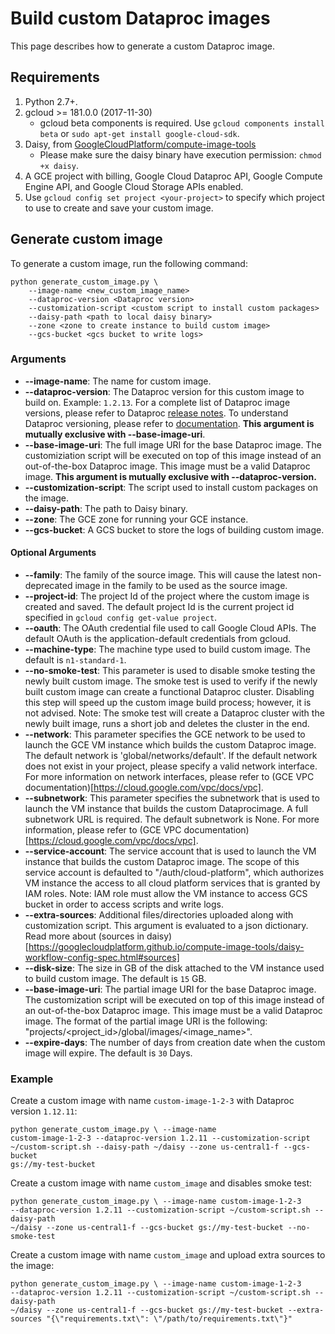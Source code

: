 # Build custom Dataproc images

This page describes how to generate a custom Dataproc image.

## Requirements

1.  Python 2.7+.
2.  gcloud >= 181.0.0 (2017-11-30)
    *   gcloud beta components is required. Use `gcloud components install beta`
        or `sudo apt-get install google-cloud-sdk`.
3.  Daisy, from
    [GoogleCloudPlatform/compute-image-tools](https://github.com/GoogleCloudPlatform/compute-image-tools)
    *   Please make sure the daisy binary have execution permission: `chmod +x
        daisy`.
4.  A GCE project with billing, Google Cloud Dataproc API, Google Compute Engine
    API, and Google Cloud Storage APIs enabled.
5.  Use `gcloud config set project <your-project>` to specify which project to
    use to create and save your custom image.

## Generate custom image

To generate a custom image, run the following command:

```shell
python generate_custom_image.py \
    --image-name <new_custom_image_name>
    --dataproc-version <Dataproc version>
    --customization-script <custom script to install custom packages>
    --daisy-path <path to local daisy binary>
    --zone <zone to create instance to build custom image>
    --gcs-bucket <gcs bucket to write logs>
```

### Arguments

*   **--image-name**: The name for custom image.
*   **--dataproc-version**: The Dataproc version for this custom image to build
    on. Example: `1.2.13`. For a complete list of Dataproc image versions,
    please refer to Dataproc [release
    notes](https://cloud.google.com/dataproc/docs/release-notes). To understand
    Dataproc versioning, please refer to
    [documentation](https://cloud.google.com/dataproc/docs/concepts/versioning/overview).
    **This argument is mutually exclusive with --base-image-uri**.
*   **--base-image-uri**: The full image URI for the base Dataproc image. The
    customiziation script will be executed on top of this image instead of
    an out-of-the-box Dataproc image. This image must be a valid Dataproc
    image. **This argument is mutually exclusive with --dataproc-version.**
*   **--customization-script**: The script used to install custom packages on
    the image.
*   **--daisy-path**: The path to Daisy binary.
*   **--zone**: The GCE zone for running your GCE instance.
*   **--gcs-bucket**: A GCS bucket to store the logs of building custom image.

#### Optional Arguments

*   **--family**: The family of the source image. This will cause the latest
    non-deprecated image in the family to be used as the source image.
*   **--project-id**: The project Id of the project where the custom image is
    created and saved. The default project Id is the current project id
    specified in `gcloud config get-value project`.
*   **--oauth**: The OAuth credential file used to call Google Cloud APIs. The
    default OAuth is the application-default credentials from gcloud.
*   **--machine-type**: The machine type used to build custom image. The default
    is `n1-standard-1`.
*   **--no-smoke-test**: This parameter is used to disable smoke testing the
    newly built custom image. The smoke test is used to verify if the newly
    built custom image can create a functional Dataproc cluster. Disabling this
    step will speed up the custom image build process; however, it is not
    advised. Note: The smoke test will create a Dataproc cluster with the newly
    built image, runs a short job and deletes the cluster in the end.
*   **--network**: This parameter specifies the GCE network to be used to launch
    the GCE VM instance which builds the custom Dataproc image. The default
    network is 'global/networks/default'. If the default network does not exist
    in your project, please specify a valid network interface. For more
    information on network interfaces, please refer to (GCE VPC
    documentation)[https://cloud.google.com/vpc/docs/vpc].
*   **--subnetwork**: This parameter specifies the subnetwork that is used to
    launch the VM instance that builds the custom Dataprocimage. A full
    subnetwork URL is required. The default subnetwork is None. For more
    information, please refer to (GCE VPC
    documentation)[https://cloud.google.com/vpc/docs/vpc].
*   **--service-account**: The service account that is used to launch the VM
    instance that builds the custom Dataproc image. The scope of this service
    account is defaulted to "/auth/cloud-platform", which authorizes VM instance
    the access to all cloud platform services that is granted by IAM roles.
    Note: IAM role must allow the VM instance to access GCS bucket in order to
    access scripts and write logs.
*   **--extra-sources**: Additional files/directories uploaded along with
    customization script. This argument is evaluated to a json dictionary.
    Read more about
    (sources in daisy)[https://googlecloudplatform.github.io/compute-image-tools/daisy-workflow-config-spec.html#sources] 
*   **--disk-size**: The size in GB of the disk attached to the VM instance
    used to build custom image. The default is `15` GB.
*   **--base-image-uri**: The partial image URI for the base Dataproc image. The
    customization script will be executed on top of this image instead of an
    out-of-the-box Dataproc image. This image must be a valid Dataproc image.
    The format of the partial image URI is the following:
    "projects/<project_id>/global/images/<image_name>".
*   **--expire-days**: The number of days from creation date when the custom
    image will expire. The default is `30` Days.

### Example

Create a custom image with name `custom-image-1-2-3` with Dataproc version
`1.12.11`:
```shell
python generate_custom_image.py \ --image-name
custom-image-1-2-3 --dataproc-version 1.2.11 --customization-script
~/custom-script.sh --daisy-path ~/daisy --zone us-central1-f --gcs-bucket
gs://my-test-bucket
```

Create a custom image with name `custom_image` and disables smoke test:
```shell
python generate_custom_image.py \ --image-name custom-image-1-2-3
--dataproc-version 1.2.11 --customization-script ~/custom-script.sh --daisy-path
~/daisy --zone us-central1-f --gcs-bucket gs://my-test-bucket --no-smoke-test
```

Create a custom image with name `custom_image` and upload extra sources to the image:
```shell
python generate_custom_image.py \ --image-name custom-image-1-2-3
--dataproc-version 1.2.11 --customization-script ~/custom-script.sh --daisy-path
~/daisy --zone us-central1-f --gcs-bucket gs://my-test-bucket --extra-sources "{\"requirements.txt\": \"/path/to/requirements.txt\"}"
```
